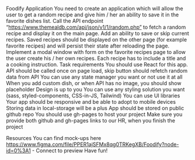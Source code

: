 Foodify Application You need to create an application which will allow the user
to get a random recipe and give him / her an ability to save it in the favorite
dishes list. Call the API endpoint
“https://www.themealdb.com/api/json/v1/1/random.php” to fetch a random recipe
and display it on the main page. Add an ability to save or skip current recipes.
Saved recipes should be displayed on the other page (for example favorite
recipes) and will persist their state after reloading the page. Implement a
modal window with form on the favorite recipes page to allow the user create his
/ her own recipes. Each recipe has to include a title and a cooking instruction.
Task requirements You should use React for this app. API should be called once
on page load, skip button should refetch random data from API You can use any
state manager you want or not use it at all When you add custom dish, or when
API has no image, you should show placeholder Design is up to you You can use
any styling solution you want (sass, styled-components, CSS-in-JS, Tailwind) You
can use UI libraries Your app should be responsive and be able to adopt to
mobile devices Storing data in local-storage will be a plus App should be stored
on public github repo You should use gh-pages to host your project Make sure you
provide both github and gh-pages links to our HR, when you finish the project

Resources You can find mock-ups here
https://www.figma.com/file/PPER1ajSFMx8qg0TRKegXB/Foodify?node-id=0%3A1 -
Connect to preview Have fun!
